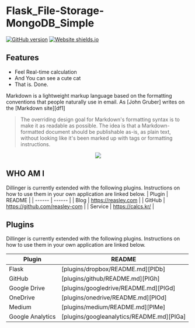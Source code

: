# Flask_File-Storage-MongoDB_Simple
[![GitHub version](https://badge.fury.io/gh/Naereen%2FStrapDown.js.svg)](https://github.com/reasley-com/Flask_Percent-Calc-App/blob/main/README.md)
[![Website shields.io](https://img.shields.io/website-up-down-green-red/http/shields.io.svg)](https://filestorage-mongo.calcs.kr)



## Features
- Feel Real-time calculation
- And You can see a cute cat
- That is. Done.


Markdown is a lightweight markup language based on the formatting conventions
that people naturally use in email.
As [John Gruber] writes on the [Markdown site][df1]
> The overriding design goal for Markdown's
> formatting syntax is to make it as readable
> as possible. The idea is that a
> Markdown-formatted document should be
> publishable as-is, as plain text, without
> looking like it's been marked up with tags
> or formatting instructions. 


<center><img src="https://user-images.githubusercontent.com/33018600/115963794-e0611d80-a55b-11eb-83a6-f59b066a32c4.gif"></center>


## WHO AM I

Dillinger is currently extended with the following plugins.
Instructions on how to use them in your own application are linked below.
| Plugin | README |
| ------ | ------ |
| Blog | https://reasley.com |
| GitHub | https://github.com/reasley-com |
| Service | https://calcs.kr/ |



## Plugins

Dillinger is currently extended with the following plugins.
Instructions on how to use them in your own application are linked below.


| Plugin | README |
| ------ | ------ |
| Flask | [plugins/dropbox/README.md][PlDb] |
| GitHub | [plugins/github/README.md][PlGh] |
| Google Drive | [plugins/googledrive/README.md][PlGd] |
| OneDrive | [plugins/onedrive/README.md][PlOd] |
| Medium | [plugins/medium/README.md][PlMe] |
| Google Analytics | [plugins/googleanalytics/README.md][PlGa] |



